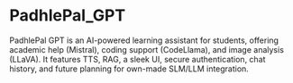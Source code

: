 # PadhlePal_GPT
PadhlePal GPT is an AI-powered learning assistant for students, offering academic help (Mistral), coding support (CodeLlama), and image analysis (LLaVA). It features TTS, RAG, a sleek UI, secure authentication, chat history, and future planning for own-made SLM/LLM integration. 

